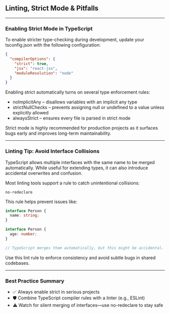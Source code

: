 ## Linting, Strict Mode & Pitfalls

---

### Enabling Strict Mode in TypeScript

To enable stricter type-checking during development, update your <span class="codeSnip">tsconfig.json</span> with the following configuration:

```json
{
  "compilerOptions": {
    "strict": true,
    "jsx": "react-jsx",
    "moduleResolution": "node"
  }
}
```

Enabling <span class="codeSnip">strict</span> automatically turns on several type enforcement rules:

- <span class="codeSnip">noImplicitAny</span> – disallows variables with an implicit <span class="codeSnip">any</span> type
- <span class="codeSnip">strictNullChecks</span> – prevents assigning <span class="codeSnip">null</span> or <span class="codeSnip">undefined</span> to a value unless explicitly allowed
- <span class="codeSnip">alwaysStrict</span> – ensures every file is parsed in strict mode

Strict mode is highly recommended for production projects as it surfaces bugs early and improves long-term maintainability.

---

### Linting Tip: Avoid Interface Collisions

TypeScript allows multiple interfaces with the same name to be merged automatically. While useful for extending types, it can also introduce accidental overwrites and confusion.

Most linting tools support a rule to catch unintentional collisions:

```shell
no-redeclare
```

This rule helps prevent issues like:

```ts
interface Person {
  name: string;
}

interface Person {
  age: number;
}

// TypeScript merges them automatically, but this might be accidental.
```

Use this lint rule to enforce consistency and avoid subtle bugs in shared codebases.

---

### Best Practice Summary

- ✅ Always enable <span class="codeSnip">strict</span> in serious projects
- 🛡️ Combine TypeScript compiler rules with a linter (e.g., ESLint)
- ⚠️ Watch for silent merging of interfaces—use <span class="codeSnip">no-redeclare</span> to stay safe